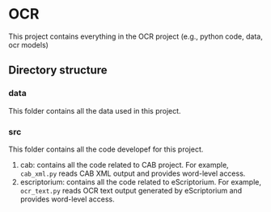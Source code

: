 # OCR
This project contains everything in the OCR project (e.g., python code, data, ocr models)

## Directory structure

### data
This folder contains all the data used in this project.

### src
This folder contains all the code developef for this project.
1. cab: contains all the code related to CAB project. For example, `cab_xml.py` reads CAB XML output and provides word-level access.
2. escriptorium: contains all the code related to eScriptorium. For example, `ocr_text.py` reads OCR text output generated by eScriptorium and provides word-level access.
